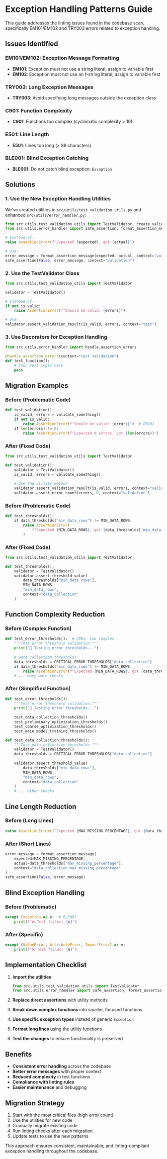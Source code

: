 # Exception Handling Patterns Guide

This guide addresses the linting issues found in the codebase scan, specifically EM101/EM102 and TRY003 errors related to exception handling.

## Issues Identified

### EM101/EM102: Exception Message Formatting
- **EM101**: Exception must not use a string literal, assign to variable first
- **EM102**: Exception must not use an f-string literal, assign to variable first

### TRY003: Long Exception Messages
- **TRY003**: Avoid specifying long messages outside the exception class

### C901: Function Complexity
- **C901**: Functions too complex (cyclomatic complexity > 10)

### E501: Line Length
- **E501**: Lines too long (> 88 characters)

### BLE001: Blind Exception Catching
- **BLE001**: Do not catch blind exception: `Exception`

## Solutions

### 1. Use the New Exception Handling Utilities

We've created utilities in `src/utils/test_validation_utils.py` and enhanced `src/utils/error_handler.py`:

```python
from src.utils.test_validation_utils import TestValidator, create_validation_message
from src.utils.error_handler import safe_assertion, format_assertion_message

# Instead of:
raise AssertionError(f"Expected {expected}, got {actual}")

# Use:
error_message = format_assertion_message(expected, actual, context="validation")
safe_assertion(False, error_message, context="validation")
```

### 2. Use the TestValidator Class

```python
from src.utils.test_validation_utils import TestValidator

validator = TestValidator()

# Instead of:
if not is_valid:
    raise AssertionError(f"Should be valid: {errors}")

# Use:
validator.assert_validation_result(is_valid, errors, context="test")
```

### 3. Use Decorators for Exception Handling

```python
from src.utils.error_handler import handle_assertion_errors

@handle_assertion_errors(context="test validation")
def test_function():
    # Your test logic here
    pass
```

## Migration Examples

### Before (Problematic Code)
```python
def test_validation():
    is_valid, errors = validate_something()
    if not is_valid:
        raise AssertionError(f"Should be valid: {errors}")  # EM102
    if len(errors) != 0:
        raise AssertionError(f"Expected 0 errors, got {len(errors)}")  # EM102
```

### After (Fixed Code)
```python
from src.utils.test_validation_utils import TestValidator

def test_validation():
    validator = TestValidator()
    is_valid, errors = validate_something()
    
    # Use the utility method
    validator.assert_validation_result(is_valid, errors, context="validation")
    validator.assert_error_count(errors, 0, context="validation")
```

### Before (Problematic Code)
```python
def test_thresholds():
    if data_thresholds["min_data_rows"] != MIN_DATA_ROWS:
        raise AssertionError(
            f"Expected {MIN_DATA_ROWS}, got {data_thresholds['min_data_rows']}",  # EM102
        )
```

### After (Fixed Code)
```python
from src.utils.test_validation_utils import TestValidator

def test_thresholds():
    validator = TestValidator()
    validator.assert_threshold_value(
        data_thresholds["min_data_rows"],
        MIN_DATA_ROWS,
        "min_data_rows",
        context="data_collection"
    )
```

## Function Complexity Reduction

### Before (Complex Function)
```python
def test_error_thresholds():  # C901: too complex
    """Test error threshold validation."""
    print("🧪 Testing error thresholds...")
    
    # Data collection thresholds
    data_thresholds = CRITICAL_ERROR_THRESHOLDS["data_collection"]
    if data_thresholds["min_data_rows"] != MIN_DATA_ROWS:
        raise AssertionError(f"Expected {MIN_DATA_ROWS}, got {data_thresholds['min_data_rows']}")
    # ... many more checks
```

### After (Simplified Function)
```python
def test_error_thresholds():
    """Test error threshold validation."""
    print("🧪 Testing error thresholds...")
    
    test_data_collection_thresholds()
    test_preliminary_optimization_thresholds()
    test_coarse_optimization_thresholds()
    test_main_model_training_thresholds()

def test_data_collection_thresholds():
    """Test data collection thresholds."""
    validator = TestValidator()
    data_thresholds = CRITICAL_ERROR_THRESHOLDS["data_collection"]
    
    validator.assert_threshold_value(
        data_thresholds["min_data_rows"],
        MIN_DATA_ROWS,
        "min_data_rows",
        context="data_collection"
    )
    # ... other checks
```

## Line Length Reduction

### Before (Long Lines)
```python
raise AssertionError(f"Expected {MAX_MISSING_PERCENTAGE}, got {data_thresholds['max_missing_percentage']}")  # E501
```

### After (Short Lines)
```python
error_message = format_assertion_message(
    expected=MAX_MISSING_PERCENTAGE,
    actual=data_thresholds['max_missing_percentage'],
    context="data_collection.max_missing_percentage"
)
safe_assertion(False, error_message)
```

## Blind Exception Handling

### Before (Problematic)
```python
except Exception as e:  # BLE001
    print(f"❌ Test failed: {e}")
```

### After (Specific)
```python
except (ValueError, AttributeError, ImportError) as e:
    print(f"❌ Test failed: {e}")
```

## Implementation Checklist

1. **Import the utilities**:
   ```python
   from src.utils.test_validation_utils import TestValidator
   from src.utils.error_handler import safe_assertion, format_assertion_message
   ```

2. **Replace direct assertions** with utility methods

3. **Break down complex functions** into smaller, focused functions

4. **Use specific exception types** instead of generic `Exception`

5. **Format long lines** using the utility functions

6. **Test the changes** to ensure functionality is preserved

## Benefits

- **Consistent error handling** across the codebase
- **Better error messages** with proper context
- **Reduced complexity** in test functions
- **Compliance with linting rules**
- **Easier maintenance** and debugging

## Migration Strategy

1. Start with the most critical files (high error count)
2. Use the utilities for new code
3. Gradually migrate existing code
4. Run linting checks after each migration
5. Update tests to use the new patterns

This approach ensures consistent, maintainable, and linting-compliant exception handling throughout the codebase. 